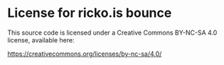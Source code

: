 # License for ricko.is bounce

This source code is licensed under a Creative Commons BY-NC-SA 4.0 license, available here:

https://creativecommons.org/licenses/by-nc-sa/4.0/

